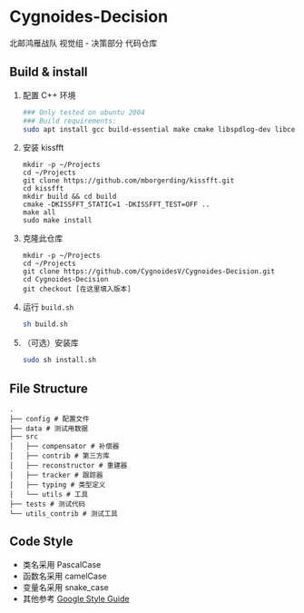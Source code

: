 # Cygnoides-Decision

北邮鸿雁战队 视觉组 - 决策部分 代码仓库

## Build & install

1. 配置 C++ 环境

    ```bash
   ### Only tested on ubuntu 2004
   ### Build requirements:
   sudo apt install gcc build-essential make cmake libspdlog-dev libceres-dev libyaml-cpp-dev libeigen3-dev libopencv-dev libfmt-dev ninja-build
   ```

2. 安装 kissfft
   ```
   mkdir -p ~/Projects
   cd ~/Projects
   git clone https://github.com/mborgerding/kissfft.git
   cd kissfft
   mkdir build && cd build
   cmake -DKISSFFT_STATIC=1 -DKISSFFT_TEST=OFF ..
   make all
   sudo make install
   ```

3. 克隆此仓库
   ```
   mkdir -p ~/Projects
   cd ~/Projects
   git clone https://github.com/CygnoidesV/Cygnoides-Decision.git
   cd Cygnoides-Decision
   git checkout [在这里填入版本]
   ```

2. 运行 `build.sh`
   ```bash
   sh build.sh
   ```

3. （可选）安装库
   ```bash
   sudo sh install.sh
   ```

## File Structure
```
.
├── config # 配置文件
├── data # 测试用数据
├── src 
│   ├── compensator # 补偿器
│   ├── contrib # 第三方库
│   ├── reconstructor # 重建器
│   ├── tracker # 跟踪器
│   ├── typing # 类型定义
│   └── utils # 工具
├── tests # 测试代码
└── utils_contrib # 测试工具

```
## Code Style

- 类名采用 PascalCase
- 函数名采用 camelCase
- 变量名采用 snake_case
- 其他参考 [Google Style Guide](https://zh-google-styleguide.readthedocs.io/en/latest/google-cpp-styleguide/)
